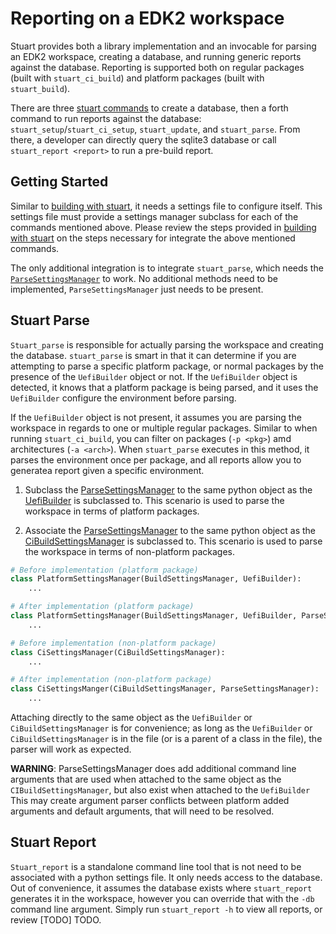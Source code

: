 # Reporting on a EDK2 workspace

Stuart provides both a library implementation and an invocable for parsing an EDK2 workspace, creating a database, and
running generic reports against the database. Reporting is supported both on regular packages (built with
`stuart_ci_build`) and platform packages (built with `stuart_build`).

There are three [stuart commands](/#what-can-i-ask-stuart-to-do) to create a database, then a forth command to run
reports against the database: `stuart_setup`/`stuart_ci_setup`, `stuart_update`, and `stuart_parse`. From there, a
developer can directly query the sqlite3 database or call `stuart_report <report>` to run a pre-build report.

## Getting Started

Similar to [building with stuart](/integrate/build/), it needs a settings file to configure itself. This settings file
must provide a settings manager subclass for each of the commands mentioned above. Please review the steps provided in
[building with stuart](/integrate/build/) on the steps necessary for integrate the above mentioned commands.

The only additional integration is to integrate `stuart_parse`, which needs the [`ParseSettingsManager`](/api/invocables/edk2_parse/#edk2toolext.invocables.edk2_parse.ParseSettingsManager)
to work. No additional methods need to be implemented, `ParseSettingsManager` just needs to be present.

## Stuart Parse

`Stuart_parse` is responsible for actually parsing the workspace and creating the database. `stuart_parse` is smart in
that it can determine if you are attempting to parse a specific platform package, or normal packages by the presence of
the `UefiBuilder` object or not. If the `UefiBuilder` object is detected, it knows that a platform package is being
parsed, and it uses the `UefiBuilder` configure the environment before parsing.

If the `UefiBuilder` object is not present, it assumes you are parsing the workspace in regards to one or multiple
regular packages. Similar to when running `stuart_ci_build`, you can filter on packages (`-p <pkg>`) amd architectures
(`-a <arch>`). When `stuart_parse` executes in this method, it parses the environment once per package, and all reports
allow you to generatea report given a specific environment.

1. Subclass the [ParseSettingsManager](/api/invocables/edk2_parse/#edk2toolext.invocables.edk2_parse.ParseSettingsManager)
   to the same python object as the [UefiBuilder](/api/environment/uefi_build/#edk2toolext.environment.uefi_build.UefiBuilder)
   is subclassed to. This scenario is used to parse the workspace in terms of platform packages.

2. Associate the [ParseSettingsManager](/api/invocables/edk2_parse/#edk2toolext.invocables.edk2_parse.ParseSettingsManager)
   to the same python object as the [CiBuildSettingsManager](/api/invocables/edk2_ci_build/#edk2toolext.invocables.edk2_ci_build.CiBuildSettingsManager)
   is subclassed to. This scenario is used to parse the workspace in terms of non-platform packages.

```python
# Before implementation (platform package)
class PlatformSettingsManager(BuildSettingsManager, UefiBuilder):
    ...

# After implementation (platform package)
class PlatformSettingsManager(BuildSettingsManager, UefiBuilder, ParseSettingsManager):
    ...

# Before implementation (non-platform package)
class CiSettingsManager(CiBuildSettingsManager):
    ...

# After implementation (non-platform package)
class CiSettingsManger(CiBuildSettingsManager, ParseSettingsManager):
    ...
```

Attaching directly to the same object as the `UefiBuilder` or `CiBuildSettingsManager` is for convenience; as long
as the `UefiBuilder` or `CiBuildSettingsManager` is in the file (or is a parent of a class in the file), the parser
will work as expected.

**WARNING**: ParseSettingsManager does add additional command line arguments that are used when attached to the same
object as the `CIBuildSettingsManager`, but also exist when attached to the `UefiBuilder` This may create argument
parser conflicts between platform added arguments and default arguments, that will need to be resolved.

## Stuart Report

`Stuart_report` is a standalone command line tool that is not need to be associated with a python settings file. It
only needs access to the database. Out of convenience, it assumes the database exists where `stuart_report` generates
it in the workspace, however you can override that with the `-db` command line argument. Simply run `stuart_report -h`
to view all reports, or review [TODO] TODO.
